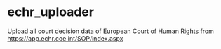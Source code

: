 # echr_uploader
Upload all court decision data of European Court of Human Rights from https://app.echr.coe.int/SOP/index.aspx
